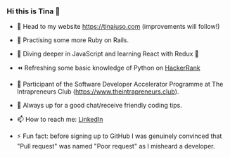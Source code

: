 ### Hi this is Tina 👋
- 🎉  Head to my website https://tinaiuso.com (improvements will follow!)
- 🚧  Practising some more Ruby on Rails.
- 🤿  Diving deeper in JavaScript and learning React with Redux 💪
- ⏪  Refreshing some basic knowledge of Python on [HackerRank](https://www.hackerrank.com/tinaiuso)
- 🚀  Participant of the Software Developer Accelerator Programme at The Intrapreneurs Club (https://www.theintrapreneurs.club).
- 💬  Always up for a good chat/receive friendly coding tips.
- 📫  How to reach me: [LinkedIn](https://www.linkedin.com/in/concetta-iuso)

- ⚡ Fun fact: before signing up to GitHub I was genuinely convinced that "Pull request" was named "Poor request" as I misheard a developer.
